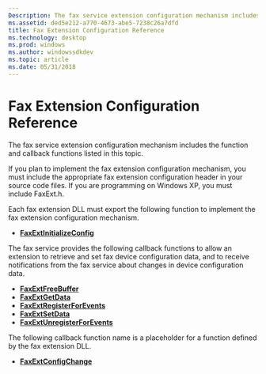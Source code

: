 ```yaml
---
Description: The fax service extension configuration mechanism includes the function and callback functions listed in this topic.
ms.assetid: ded5e212-a770-4673-abe5-7238c26a7dfd
title: Fax Extension Configuration Reference
ms.technology: desktop
ms.prod: windows
ms.author: windowssdkdev
ms.topic: article
ms.date: 05/31/2018
---
```


# Fax Extension Configuration Reference

The fax service extension configuration mechanism includes the function and callback functions listed in this topic.

If you plan to implement the fax extension configuration mechanism, you must include the appropriate fax extension configuration header in your source code files. If you are programming on Windows XP, you must include FaxExt.h.

Each fax extension DLL must export the following function to implement the fax extension configuration mechanism.

-   [**FaxExtInitializeConfig**](/previous-versions/windows/desktop/api/FaxExt/nf-faxext-faxextinitializeconfig)

The fax service provides the following callback functions to allow an extension to retrieve and set fax device configuration data, and to receive notifications from the fax service about changes in device configuration data.

-   [**FaxExtFreeBuffer**](/previous-versions/windows/desktop/api/FaxExt/nf-faxext-faxextfreebuffer)
-   [**FaxExtGetData**](/previous-versions/windows/desktop/api/FaxExt/nf-faxext-faxextgetdata)
-   [**FaxExtRegisterForEvents**](/previous-versions/windows/desktop/api/FaxExt/nf-faxext-faxextregisterforevents)
-   [**FaxExtSetData**](/previous-versions/windows/desktop/api/FaxExt/nf-faxext-faxextsetdata)
-   [**FaxExtUnregisterForEvents**](/previous-versions/windows/desktop/api/FaxExt/nf-faxext-faxextunregisterforevents)

The following callback function name is a placeholder for a function defined by the fax extension DLL.

-   [**FaxExtConfigChange**](/previous-versions/windows/desktop/api/FaxExt/nf-faxext-faxextconfigchange)

 

 



